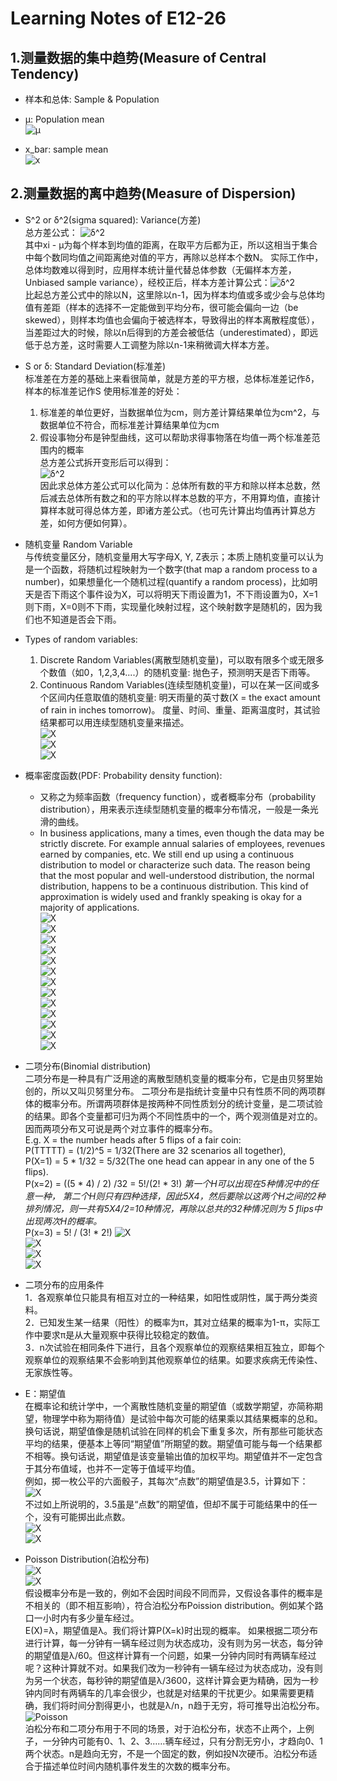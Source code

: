# Learning Notes of E12-26

## 1.测量数据的集中趋势(Measure of Central Tendency)  
+ 样本和总体: Sample & Population
+ μ: Population mean  
![μ](images/E12_0.png)

+ x_bar: sample mean  
![x](images/E12_1.png)

## 2.测量数据的离中趋势(Measure of Dispersion)
+ S^2 or δ^2(sigma squared): Variance(方差)  
  总方差公式： ![δ^2](images/E13_0.png)  
  其中xi - μ为每个样本到均值的距离，在取平方后都为正，所以这相当于集合中每个数同均值之间距离绝对值的平方，再除以总样本个数N。
  实际工作中，总体均数难以得到时，应用样本统计量代替总体参数（无偏样本方差，Unbiased sample variance），经校正后，样本方差计算公式：![δ^2](images/E13_1.png)  
  比起总方差公式中的除以N，这里除以n-1，因为样本均值或多或少会与总体均值有差距（样本的选择不一定能做到平均分布，很可能会偏向一边（be skewed），则样本均值也会偏向于被选样本，导致得出的样本离散程度低），当差距过大的时候，除以n后得到的方差会被低估（underestimated），即远低于总方差，这时需要人工调整为除以n-1来稍微调大样本方差。  
  
 + S or δ: Standard Deviation(标准差)  
   标准差在方差的基础上来看很简单，就是方差的平方根，总体标准差记作δ，样本的标准差记作S
   使用标准差的好处：
   1. 标准差的单位更好，当数据单位为cm，则方差计算结果单位为cm^2，与数据单位不符合，而标准差计算结果单位为cm
   2. 假设事物分布是钟型曲线，这可以帮助求得事物落在均值一两个标准差范围内的概率  
   总方差公式拆开变形后可以得到：  
   ![δ^2](images/E14_0.png)  
   因此求总体方差公式可以化简为：总体所有数的平方和除以样本总数，然后减去总体所有数之和的平方除以样本总数的平方，不用算均值，直接计算样本就可得总体方差，即诸方差公式。（也可先计算出均值再计算总方差，如何方便如何算）。
   
 + 随机变量 Random Variable  
    与传统变量区分，随机变量用大写字母X, Y, Z表示；本质上随机变量可以认为是一个函数，将随机过程映射为一个数字(that map a random process to a number)，如果想量化一个随机过程(quantify a random process)，比如明天是否下雨这个事件设为X，可以将明天下雨设置为1，不下雨设置为0，X=1则下雨，X=0则不下雨，实现量化映射过程，这个映射数字是随机的，因为我们也不知道是否会下雨。  

 + Types of random variables:    
   1. Discrete Random Variables(离散型随机变量)，可以取有限多个或无限多个数值（如0，1,2,3,4....）的随机变量: 抛色子，预测明天是否下雨等。  
   2. Continuous Random Variables(连续型随机变量)，可以在某一区间或多个区间内任意取值的随机变量: 明天雨量的英寸数(X = the exact amount of rain in inches tomorrow)。  度量、时间、重量、距离温度时，其试验结果都可以用连续型随机变量来描述。  
   ![X](images/E18_0.png)  
   ![X](images/E18_1.png)  
   ![X](images/E18_2.png)  
   
 + 概率密度函数(PDF: Probability density function):  
   + 又称之为频率函数（frequency function），或者概率分布（probability distribution），用来表示连续型随机变量的概率分布情况，一般是一条光滑的曲线。  
   + In business applications, many a times, even though the data may be strictly discrete. For example annual salaries of employees, revenues earned by companies, etc. We still end up using a continuous distribution to model or characterize such data.
The reason being that the most popular and well-understood distribution, the normal distribution, happens to be a continuous distribution.
This kind of approximation is widely used and frankly speaking is okay for a majority of applications.  
   ![X](images/E19_0.png)  
   ![X](images/E19_1.png)  
   ![X](images/E19_2.png)  
   ![X](images/E19_3.png)  
   ![X](images/E19_4.png)  
   ![X](images/E19_5.png)  
   ![X](images/E19_6.png)  
   ![X](images/E19_7.png)  
   ![X](images/E19_8.png)  
   ![X](images/E19_9.png)  
   ![X](images/E19_10.png)  
   ![X](images/E19_11.png)  
   ![X](images/E19_12.png)  
   
 + 二项分布(Binomial distribution)  
二项分布是一种具有广泛用途的离散型随机变量的概率分布，它是由贝努里始创的，所以又叫贝努里分布。
二项分布是指统计变量中只有性质不同的两项群体的概率分布。所谓两项群体是按两种不同性质划分的统计变量，是二项试验的结果。即各个变量都可归为两个不同性质中的一个，两个观测值是对立的。因而两项分布又可说是两个对立事件的概率分布。  
  E.g. X = the number heads after 5 flips of a fair coin:  
  P(TTTTT) = (1/2)^5 = 1/32(There are 32 scenarios all together),   
  P(X=1) = 5 * 1/32 = 5/32(The one head can appear in any one of the 5 flips).  
  P(x=2) = ((5 * 4) / 2) /32 = 5!/(2! * 3!) *第一个H可以出现在5种情况中的任意一种， 第二个H则只有四种选择，因此5X4，然后要除以这两个H之间的2种排列情况，则一共有5X4/2=10种情况，再除以总共的32种情况则为 5 flips中出现两次H的概率。*  
  P(x=3) = 5! / (3! * 2!)
  ![X](images/E20_0.png)  
  ![X](images/E20_1.png)  
  ![X](images/E20_2.png)  
  ![X](images/E20_3.png)  
  
  + 二项分布的应用条件  
    1．各观察单位只能具有相互对立的一种结果，如阳性或阴性，属于两分类资料。  
    2．已知发生某一结果（阳性）的概率为π，其对立结果的概率为1-π，实际工作中要求π是从大量观察中获得比较稳定的数值。  
    3．n次试验在相同条件下进行，且各个观察单位的观察结果相互独立，即每个观察单位的观察结果不会影响到其他观察单位的结果。如要求疾病无传染性、无家族性等。
    
  + E：期望值  
    在概率论和统计学中，一个离散性随机变量的期望值（或数学期望，亦简称期望，物理学中称为期待值）是试验中每次可能的结果乘以其结果概率的总和。换句话说，期望值像是随机试验在同样的机会下重复多次，所有那些可能状态平均的结果，便基本上等同“期望值”所期望的数。期望值可能与每一个结果都不相等。换句话说，期望值是该变量输出值的加权平均。期望值并不一定包含于其分布值域，也并不一定等于值域平均值。  
    例如，掷一枚公平的六面骰子，其每次“点数”的期望值是3.5，计算如下：  
    ![X](images/E21_0.png)  
    不过如上所说明的，3.5虽是“点数”的期望值，但却不属于可能结果中的任一个，没有可能掷出此点数。  
    ![X](images/E21_1.png)  
    ![X](images/E21_2.png)  
    
  + Poisson Distribution(泊松分布)  
    ![X](images/E22_0.png)  
    ![X](images/E22_1.png)  
    假设概率分布是一致的，例如不会因时间段不同而异，又假设各事件的概率是不相关的（即不相互影响），符合泊松分布Poission distribution。例如某个路口一小时内有多少量车经过。  
    E(X)=λ，期望值是λ。我们将计算P(X=k)时出现的概率。
    如果根据二项分布进行计算，每一分钟有一辆车经过则为状态成功，没有则为另一状态，每分钟的期望值是λ/60。但这样计算有一个问题，如果一分钟内同时有两辆车经过呢？这种计算就不对。如果我们改为一秒钟有一辆车经过为状态成功，没有则为另一个状态，每秒钟的期望值是λ/3600，这样计算会更为精确，因为一秒钟内同时有两辆车的几率会很少，也就是对结果的干扰更少。如果需要更精确，我们将时间分割得更小，也就是λ/n，n趋于无穷，将可推导出泊松分布。  
    ![Poisson](images/E22_2.PNG)  
    泊松分布和二项分布用于不同的场景，对于泊松分布，状态不止两个，上例子，一分钟内可能有0、1、2、3……辆车经过，只有分割无穷小，才趋向0、1两个状态。n是趋向无穷，不是一个固定的数，例如投N次硬币。泊松分布适合于描述单位时间内随机事件发生的次数的概率分布。
